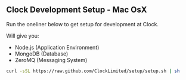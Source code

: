## Clock Development Setup - Mac OsX

Run the oneliner below to get setup for development at Clock.

Will give you:

* Node.js (Application Environment)
* MongoDB (Database)
* ZeroMQ (Messaging System)

```sh
curl -sSL https://raw.github.com/ClockLimited/setup/setup.sh | sh
```

